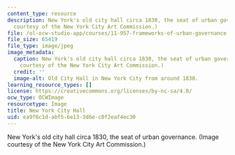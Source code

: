 ```yaml
---
content_type: resource
description: New York's old city hall circa 1830, the seat of urban governance. (Image
  courtesy of the New York City Art Commission.)
file: /ol-ocw-studio-app/courses/11-957-frameworks-of-urban-governance-january-iap-2007/ea9f6c1dabf56e133d6ec0f2eaf4ec30_11-957iap07.jpg
file_size: 65419
file_type: image/jpeg
image_metadata:
  caption: New York's old city hall circa 1830, the seat of urban governance. (Image
    courtesy of the New York City Art Commission.)
  credit: ''
  image-alt: Old City Hall in New York City from around 1830.
learning_resource_types: []
license: https://creativecommons.org/licenses/by-nc-sa/4.0/
ocw_type: OCWImage
resourcetype: Image
title: New York City Hall
uid: ea9f6c1d-abf5-6e13-3d6e-c0f2eaf4ec30
---
```

New York's old city hall circa 1830, the seat of urban governance. (Image courtesy of the New York City Art Commission.)